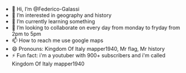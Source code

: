 - 👋 Hi, I’m @Federico-Galassi
- 👀 I’m interested in geography and history
- 🌱 I’m currently learning something
- 💞️ I’m looking to collaborate on every day from monday to fryday from 2pm to 5pm
- 📫 How to reach me use google maps
- 😄 Pronouns: Kingdom Of Italy mapper1940, Mr flag, Mr history 
- ⚡ Fun fact: i'm a youtuber with 900+ subscribers and i'm called Kingdom Of Italy mapper1940

<!---
Federico-Galassi/Federico-Galassi is a ✨ special ✨ repository because its `README.md` (this file) appears on your GitHub profile.
You can click the Preview link to take a look at your changes.
--->
